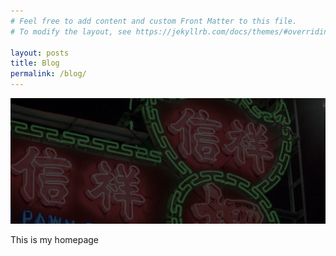 ```yaml
---
# Feel free to add content and custom Front Matter to this file.
# To modify the layout, see https://jekyllrb.com/docs/themes/#overriding-theme-defaults

layout: posts
title: Blog
permalink: /blog/
---
```


![alt text](/files/neon.jpg "Title")

This is my homepage